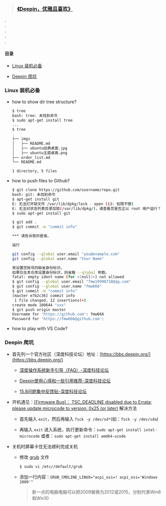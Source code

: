 > <h3><a href="#welcome">《Deepin，优雅且喜欢》</a></h3>

.<br>.<br>.<br>.<br>.<br>

#### 目录

+ [Linux 装机必备]()

+ [Deepin 爬坑]()

### Linux 装机必备

+ how to show dir tree structure?

    ```bash
    $ tree
    bash: tree: 未找到命令
    $ sudo apt-get install tree
    ...
    $ tree
    .
    ├── imgs
    │   ├── README.md
    │   ├── ubuntu经典桌面.jpg
    │   ├── ubuntu主题桌面.png
    ├── order_list.md
    └── README.md

    1 directory, 5 files
    ```

+ how to push files to Github?

    ```bash
    $ git clone https://github.com/username/repo.git
    bash: git: 未找到命令
    $ apt-get install git
    E: 无法打开锁文件 /var/lib/dpkg/lock - open (13: 权限不够)
    E: 无法对状态列表目录加锁(/var/lib/dpkg/)，请查看您是否正以 root 用户运行？
    $ sudo apt-get install git
    ```

    ```bash
    $ git add .
    $ git commit -m "commit info"

    *** 请告诉我你是谁。

    运行

    git config --global user.email "you@example.com"
    git config --global user.name "Your Name"

    来设置您账号的缺省身份标识。
    如果仅在本仓库设置身份标识，则省略 --global 参数。
    fatal: empty ident name (for <(null)>) not allowed
    $ git config --global user.email "fmw19990718@qq.com"
    $ git config --global user.name "fmw666"
    $ git commit -m "commit info"
    [master e7b2c36] commit info
     1 file changed, 12 insertions(+)
    create mode 100644 "xxx"
    $ git push origin master
    Username for 'https://github.com': fmw666
    Password for 'https://fmw666@github.com': 
    ```

+ how to play with VS Code?

### Deepin 爬坑

+ 首先列一个官方社区（深度科技论坛）地址：[https://bbs.deepin.org/](https://bbs.deepin.org/)

    + [深度操作系统新手引导（FAQ）-深度科技论坛](https://bbs.deepin.org/forum.php?mod=viewthread&tid=146921&extra=page%3D1)

    + [Deepin使用心得和一些引用推荐-深度科技论坛](https://bbs.deepin.org/forum.php?mod=viewthread&tid=142227&extra=page%3D1)

    + [15.8问题集中反馈贴-深度科技论坛](https://bbs.deepin.org/forum.php?mod=viewthread&tid=170998)

+ 开机遇见：[[Firmware Bug]： TSC_DEADLINE disabled due to Errata; please update microcode to version: 0x25 (or later)](#welcome) 解决方法

    + 首先输入 `exit`，然后再输入 `fsck -y /dev/sd*`(如：`fsck -y /dev/sda`)

    + 再输入 `exit` 进入系统，执行更新命令：`sudo apt-get install intel-microcode` 或者：`sudo apt-get install amd64-ucode`

+ 关机时屏幕卡住无法顺利完成关机

    + 修改 [grub](#welcome) 文件

        ```bash
        $ sudo vi /etc//default/grub
        ```

    + 添加一行内容：`GRUB_CMDLINE_LINUX="acpi_osi=! acpi_osi='Windows 2009'"`

        > 新一点的电脑电脑可以把2009替换为2012或2015，分别代表Win8和Win10 